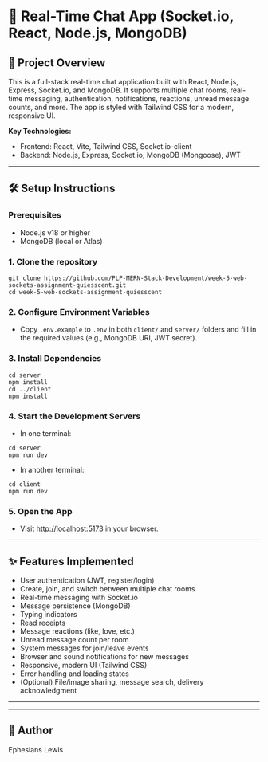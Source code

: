 # 💬 Real-Time Chat App (Socket.io, React, Node.js, MongoDB)

## 🚀 Project Overview
This is a full-stack real-time chat application built with React, Node.js, Express, Socket.io, and MongoDB. It supports multiple chat rooms, real-time messaging, authentication, notifications, reactions, unread message counts, and more. The app is styled with Tailwind CSS for a modern, responsive UI.

**Key Technologies:**
- Frontend: React, Vite, Tailwind CSS, Socket.io-client
- Backend: Node.js, Express, Socket.io, MongoDB (Mongoose), JWT

---

## 🛠️ Setup Instructions

### Prerequisites
- Node.js v18 or higher
- MongoDB (local or Atlas)

### 1. Clone the repository
```
git clone https://github.com/PLP-MERN-Stack-Development/week-5-web-sockets-assignment-quiesscent.git
cd week-5-web-sockets-assignment-quiesscent
```

### 2. Configure Environment Variables
- Copy `.env.example` to `.env` in both `client/` and `server/` folders and fill in the required values (e.g., MongoDB URI, JWT secret).

### 3. Install Dependencies
```
cd server
npm install
cd ../client
npm install
```

### 4. Start the Development Servers
- In one terminal:
```
cd server
npm run dev
```
- In another terminal:
```
cd client
npm run dev
```

### 5. Open the App
- Visit [http://localhost:5173](http://localhost:5173) in your browser.

---

## ✨ Features Implemented
- User authentication (JWT, register/login)
- Create, join, and switch between multiple chat rooms
- Real-time messaging with Socket.io
- Message persistence (MongoDB)
- Typing indicators
- Read receipts
- Message reactions (like, love, etc.)
- Unread message count per room
- System messages for join/leave events
- Browser and sound notifications for new messages
- Responsive, modern UI (Tailwind CSS)
- Error handling and loading states
- (Optional) File/image sharing, message search, delivery acknowledgment

---


---

## 👤 Author
Ephesians Lewis
